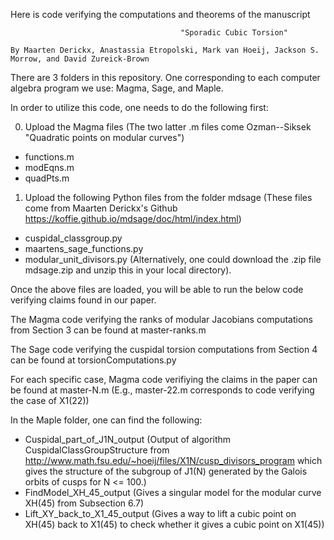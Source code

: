 Here is code verifying the computations and theorems of the manuscript 

                                          "Sporadic Cubic Torsion" 
                                          
    By Maarten Derickx, Anastassia Etropolski, Mark van Hoeij, Jackson S. Morrow, and David Zureick-Brown

There are 3 folders in this repository. One corresponding to each computer algebra program we use: Magma, Sage, and Maple.

In order to utilize this code, one needs to do the following first:

0. Upload the Magma files (The two latter .m files come Ozman--Siksek "Quadratic points on modular curves")
  - functions.m
  - modEqns.m 
  - quadPts.m 

1. Upload the following Python files from the folder mdsage (These files come from Maarten Derickx's Github https://koffie.github.io/mdsage/doc/html/index.html)
  - cuspidal_classgroup.py
  - maartens_sage_functions.py
  - modular_unit_divisors.py
(Alternatively, one could download the .zip file mdsage.zip and unzip this in your local directory).

Once the above files are loaded, you will be able to run the below code verifying claims found in our paper.

The Magma code verifying the ranks of modular Jacobians computations from Section 3 can be found at master-ranks.m

The Sage code verifying the cuspidal torsion computations from Section 4 can be found at torsionComputations.py

For each specific case, Magma code verifiying the claims in the paper can be found at master-N.m (E.g., master-22.m corresponds to code verifying the case of X1(22))

In the Maple folder, one can find the following:
  - Cuspidal_part_of_J1N_output (Output of algorithm CuspidalClassGroupStructure from http://www.math.fsu.edu/~hoeij/files/X1N/cusp_divisors_program which gives the     structure of the subgroup of J1(N) generated by the Galois orbits of cusps for N <= 100.)
  - FindModel_XH_45_output (Gives a singular model for the modular curve XH(45) from Subsection 6.7)
  - Lift_XY_back_to_X1_45_output (Gives a way to lift a cubic point on XH(45) back to X1(45) to check whether it gives a cubic point on X1(45))


